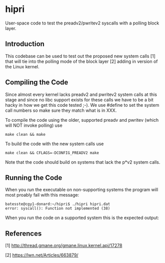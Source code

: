 # hipri

User-space code to test the preadv2/pwritev2 syscalls with a polling
block layer.

## Introduction

This codebase can be used to test out the proposed new system calls
[1] that will tie into the polling mode of the block layer [2] adding in
version of the Linux kernel.

## Compiling the Code

Since almost every kernel lacks preadv2 and pwritev2 system calls at
this stage and since no libc support exists for these calls we have to
be a bit hacky in how we get this code tested ;-). We use #define to
set the system call numbers so make sure they match what is in XXX.

To compile the code using the older, supported preadv and pwritev
(which will NOT invoke polling) use
```
make clean && make
```
To build the code with the new system calls use
```
make clean && CFLAGS=-DCONFIG_PREADV2 make
```
Note that the code should build on systems that lack the p*v2 system
calls.

## Running the Code

When you run the executable on non-supporting systems the program will
most proably fail with this message:
```
batesste@cgy1-donard:~/hipri$ ./hipri hipri.dat
error: syscall(): Function not implemented (38)
```
When you run the code on a supported system this is the expected
output:

## References

[1] http://thread.gmane.org/gmane.linux.kernel.api/17278

[2] https://lwn.net/Articles/663879/
